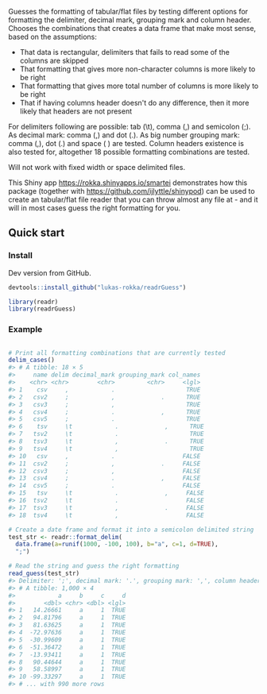 
<!-- README.md is generated from README.Rmd. Please edit that file -->
Guesses the formatting of tabular/flat files by testing different options for formatting the delimiter, decimal mark, grouping mark and column header. Chooses the combinations that creates a data frame that make most sense, based on the assumptions:

-   That data is rectangular, delimiters that fails to read some of the columns are skipped
-   That formatting that gives more non-character columns is more likely to be right
-   That formatting that gives more total number of columns is more likely to be right
-   That if having columns header doesn't do any difference, then it more likely that headers are not present

For delimiters following are possible: tab (\\t), comma (,) and semicolon (;). As decimal mark: comma (,) and dot (.). As big number grouping mark: comma (,), dot (.) and space ( ) are tested. Column headers existence is also tested for, altogether 18 possible formatting combinations are tested.

Will not work with fixed width or space delimited files.

This Shiny app <https://rokka.shinyapps.io/smartei> demonstrates how this package (together with <https://github.com/ijlyttle/shinypod>) can be used to create an tabular/flat file reader that you can throw almost any file at - and it will in most cases guess the right formatting for you.

Quick start
-----------

### Install

Dev version from GitHub.

``` r
devtools::install_github("lukas-rokka/readrGuess")
```

``` r
library(readr)
library(readrGuess)
```

### Example

``` r

# Print all formatting combinations that are currently tested
delim_cases()
#> # A tibble: 18 × 5
#>     name delim decimal_mark grouping_mark col_names
#>    <chr> <chr>        <chr>         <chr>     <lgl>
#> 1    csv     ,            .                    TRUE
#> 2   csv2     ;            ,             .      TRUE
#> 3   csv3     ;            ,                    TRUE
#> 4   csv4     ;            .             ,      TRUE
#> 5   csv5     ;            .                    TRUE
#> 6    tsv     \t            .             ,      TRUE
#> 7   tsv2     \t            .                    TRUE
#> 8   tsv3     \t            ,             .      TRUE
#> 9   tsv4     \t            ,                    TRUE
#> 10   csv     ,            .                   FALSE
#> 11  csv2     ;            ,             .     FALSE
#> 12  csv3     ;            ,                   FALSE
#> 13  csv4     ;            .             ,     FALSE
#> 14  csv5     ;            .                   FALSE
#> 15   tsv     \t            .             ,     FALSE
#> 16  tsv2     \t            .                   FALSE
#> 17  tsv3     \t            ,             .     FALSE
#> 18  tsv4     \t            ,                   FALSE

# Create a date frame and format it into a semicolon delimited string
test_str <- readr::format_delim(
  data.frame(a=runif(1000, -100, 100), b="a", c=1, d=TRUE), 
  ";")

# Read the string and guess the right formatting
read_guess(test_str)
#> Delimiter: ';', decimal mark: '.', grouping mark: ',', column headers: TRUE
#> # A tibble: 1,000 × 4
#>            a     b     c     d
#>        <dbl> <chr> <dbl> <lgl>
#> 1   14.26661     a     1  TRUE
#> 2   94.81796     a     1  TRUE
#> 3   81.63625     a     1  TRUE
#> 4  -72.97636     a     1  TRUE
#> 5  -30.99609     a     1  TRUE
#> 6  -51.36472     a     1  TRUE
#> 7  -13.93411     a     1  TRUE
#> 8   90.44644     a     1  TRUE
#> 9   58.58997     a     1  TRUE
#> 10 -99.33297     a     1  TRUE
#> # ... with 990 more rows
```
